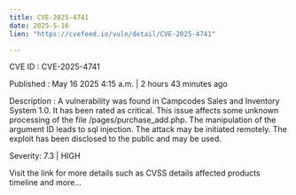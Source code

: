 ```yaml
---
title: CVE-2025-4741
date: 2025-5-16
lien: "https://cvefeed.io/vuln/detail/CVE-2025-4741"

---
```


CVE ID : CVE-2025-4741

Published :  May 16
2025
4:15 a.m. | 2 hours
43 minutes ago

Description : A vulnerability was found in Campcodes Sales and Inventory System 1.0. It has been rated as critical. This issue affects some unknown processing of the file /pages/purchase_add.php. The manipulation of the argument ID leads to sql injection. The attack may be initiated remotely. The exploit has been disclosed to the public and may be used.

Severity: 7.3 | HIGH

Visit the link for more details
such as CVSS details
affected products
timeline
and more...
